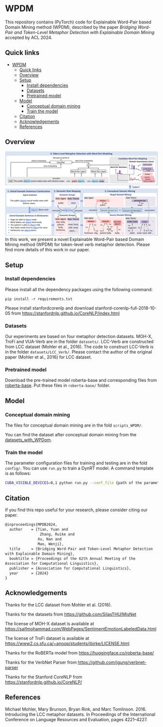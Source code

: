 # WPDM
This repository contains (PyTorch) code for Explainable Word-Pair based Domain Mining method (WPDM), described by the paper *Bridging Word-Pair and Token-Level Metaphor Detection with Explainable Domain Mining* accepted by ACL 2024.
## Quick links
- [WPDM](#wpdm)
  - [Quick links](#quick-links)
  - [Overview](#overview)
  - [Setup](#setup)
    - [Install dependencies](#install-dependencies)
    - [Datasets](#datasets)
    - [Pretrained model](#pretrained-model)
  - [Model](#model)
    - [Conceptual domain mining](#conceptual-domain-mining)
    - [Train the model](#train-the-model)
  - [Citation](#citation)
  - [Acknowledgements](#acknowledgements)
  - [References](#references)

## Overview
![](./fig/overview.png)
In this work, we present a novel Explainable Word-Pair based Domain Mining method (WPDM) for token-level verb metaphor detection. 
Please find more details of this work in our paper.
## Setup

### Install dependencies
Please install all the dependency packages using the following command:
```
pip install -r requirements.txt
```

Please install stanfordcorenlp and download stanford-corenlp-full-2018-10-05 from https://stanfordnlp.github.io/CoreNLP/index.html

### Datasets

Our experiments are based on four metaphor detection datasets. MOH-X, TroFi and VUA-Verb are in the folder `datasets/`. LCC-Verb are constructed from LCC dataset (Mohler et al., 2016). The code to construct LCC-Verb is in the folder `datasets/LCC_Verb/`. Please contact the author of the original paper (Mohler et al., 2016) for LCC dataset.




### Pretrained model
Download the pre-trained model roberta-base and corresponding files from 
[roberta-base](https://huggingface.co/roberta-base/). Put these files in `roberta-base/` folder.


## Model

### Conceptual domain mining
The files for conceptual domain mining are in the fold `scripts_WPDM/`.

You can find the dataset after conceptual domain mining from the [datasets_with_WPDom](https://drive.google.com/file/d/1uzCeF0wBjTzKiaJx7ye-Fi9SRq3wck9e/view?usp=drive_link).

### Train the model
The parameter configuration files for training and testing are in the fold `config/`.
You can use `run.py` to train a DynRT model. A command template is as follows:
```bash
CUDA_VISIBLE_DEVICES=0,1 python run.py --conf_file {path of the parameter configuration file} \
```



## Citation

If you find this repo useful for your research, please consider citing our paper.

```
@inproceedings{MPDB2024,
  author    = {Tian, Yuan and
                Zhang, Ruike and 
               Xu, Nan and
               Mao, Wenji},
  title     = {Bridging Word-Pair and Token-Level Metaphor Detection with Explainable Domain Mining},
  booktitle = {Proceedings of the 62th Annual Meeting of the Association for Computational Linguistics},
  publisher = {Association for Computational Linguistics},
  year      = {2024}
}
```
## Acknowledgements

Thanks for the LCC dataset from Mohler et al. (2016).

Thanks for the datasets from https://github.com/SilasTHU/MisNet

The license of MOH-X dataset is available at https://saifmohammad.com/WebPages/SentimentEmotionLabeledData.html

The license of TroFi dataset is available at https://www2.cs.sfu.ca/~anoop/students/jbirke/LICENSE.html

Thanks for the RoBERTa model from https://huggingface.co/roberta-base/

Thanks for the VerbNet Parser from https://github.com/jgung/verbnet-parser

Thanks for the Stanford CoreNLP from https://stanfordnlp.github.io/CoreNLP/

## References

Michael Mohler, Mary Brunson, Bryan Rink, and Marc Tomlinson. 2016. Introducing the LCC metaphor datasets. In Proceedings of the International Conference on Language Resources and Evaluation, pages 4221–4227.